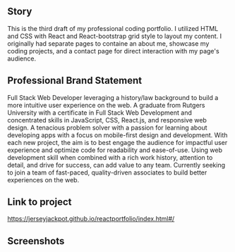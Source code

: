 ## Story
This is the third draft of my professional coding portfolio. I utilized HTML and CSS with React and React-bootstrap grid style to layout my content. I originally had separate pages to containe an about me, showcase my coding projects, and a contact page for direct interaction with my page's audience. 

## Professional Brand Statement

Full Stack Web Developer leveraging a history/law background to build a more intuitive user experience on the web. A graduate from Rutgers University with a certificate in Full Stack Web Development and concentrated skills in JavaScript, CSS, React.js, and responsive web design. A tenacious problem solver with a passion for learning about developing apps with a focus on mobile-first design and development. With each new project, the aim is to best engage the audience for impactful user experience and optimize code for readability and ease-of-use. Using web development skill when combined with a rich work history, attention to detail, and drive for success, can add value to any team. Currently seeking to join a team of fast-paced, quality-driven associates to build better experiences on the web.


## Link to project

https://jerseyjackpot.github.io/reactportfolio/index.html#/

## Screenshots
